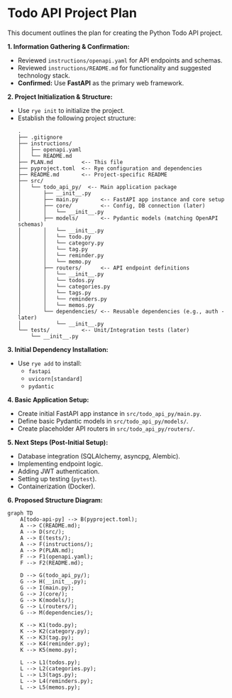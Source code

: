 # Todo API Project Plan

This document outlines the plan for creating the Python Todo API project.

**1. Information Gathering & Confirmation:**

*   Reviewed `instructions/openapi.yaml` for API endpoints and schemas.
*   Reviewed `instructions/README.md` for functionality and suggested technology stack.
*   **Confirmed:** Use **FastAPI** as the primary web framework.

**2. Project Initialization & Structure:**

*   Use `rye init` to initialize the project.
*   Establish the following project structure:
    ```
    .
    ├── .gitignore
    ├── instructions/
    │   ├── openapi.yaml
    │   └── README.md
    ├── PLAN.md         <-- This file
    ├── pyproject.toml  <-- Rye configuration and dependencies
    ├── README.md       <-- Project-specific README
    ├── src/
    │   └── todo_api_py/  <-- Main application package
    │       ├── __init__.py
    │       ├── main.py       <-- FastAPI app instance and core setup
    │       ├── core/         <-- Config, DB connection (later)
    │       │   └── __init__.py
    │       ├── models/       <-- Pydantic models (matching OpenAPI schemas)
    │       │   └── __init__.py
    │       │   └── todo.py
    │       │   └── category.py
    │       │   └── tag.py
    │       │   └── reminder.py
    │       │   └── memo.py
    │       ├── routers/      <-- API endpoint definitions
    │       │   └── __init__.py
    │       │   └── todos.py
    │       │   └── categories.py
    │       │   └── tags.py
    │       │   └── reminders.py
    │       │   └── memos.py
    │       └── dependencies/ <-- Reusable dependencies (e.g., auth - later)
    │           └── __init__.py
    └── tests/          <-- Unit/Integration tests (later)
        └── __init__.py
    ```

**3. Initial Dependency Installation:**

*   Use `rye add` to install:
    *   `fastapi`
    *   `uvicorn[standard]`
    *   `pydantic`

**4. Basic Application Setup:**

*   Create initial FastAPI app instance in `src/todo_api_py/main.py`.
*   Define basic Pydantic models in `src/todo_api_py/models/`.
*   Create placeholder API routers in `src/todo_api_py/routers/`.

**5. Next Steps (Post-Initial Setup):**

*   Database integration (SQLAlchemy, asyncpg, Alembic).
*   Implementing endpoint logic.
*   Adding JWT authentication.
*   Setting up testing (`pytest`).
*   Containerization (Docker).

**6. Proposed Structure Diagram:**

```{mermaid}
graph TD
    A[todo-api-py] --> B(pyproject.toml);
    A --> C(README.md);
    A --> D(src/);
    A --> E(tests/);
    A --> F(instructions/);
    A --> P(PLAN.md);
    F --> F1(openapi.yaml);
    F --> F2(README.md);

    D --> G(todo_api_py/);
    G --> H(__init__.py);
    G --> I(main.py);
    G --> J(core/);
    G --> K(models/);
    G --> L(routers/);
    G --> M(dependencies/);

    K --> K1(todo.py);
    K --> K2(category.py);
    K --> K3(tag.py);
    K --> K4(reminder.py);
    K --> K5(memo.py);

    L --> L1(todos.py);
    L --> L2(categories.py);
    L --> L3(tags.py);
    L --> L4(reminders.py);
    L --> L5(memos.py);
```